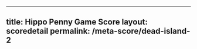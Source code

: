---
        
title: Hippo Penny Game Score
layout: scoredetail
permalink: /meta-score/dead-island-2
---